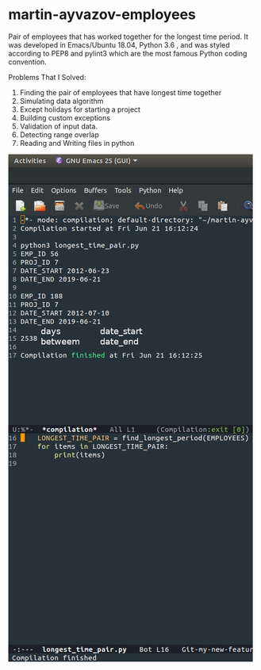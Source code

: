 # martin-ayvazov-employees
Pair of employees that has worked together for the longest time period. It was developed in Emacs/Ubuntu 18.04, Python 3.6 , and was styled according to PEP8 and pylint3 which are the most famous Python coding convention.

Problems That I Solved:
1. Finding the pair of employees that have longest time together
2. Simulating data algorithm
3. Except holidays for starting a project
4. Building custom exceptions
5. Validation of input data.
6. Detecting range overlap
7. Reading and Writing files in python

![Image of Yaktocat](https://raw.githubusercontent.com/majvazov/martin-ayvazov-employees/master/asd.png)
